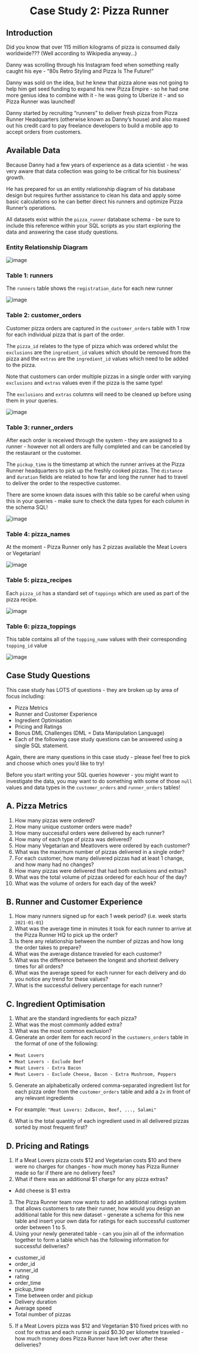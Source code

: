 # <p align = "center"> Case Study 2: Pizza Runner
## Introduction
Did you know that over 115 million kilograms of pizza is consumed daily worldwide??? (Well according to Wikipedia anyway…)

Danny was scrolling through his Instagram feed when something really caught his eye - “80s Retro Styling and Pizza Is The Future!”

Danny was sold on the idea, but he knew that pizza alone was not going to help him get seed funding to expand his new Pizza Empire - so he had one more genius idea to combine with it - he was going to Uberize it - and so Pizza Runner was launched!

Danny started by recruiting “runners” to deliver fresh pizza from Pizza Runner Headquarters (otherwise known as Danny’s house) and also maxed out his credit card to pay freelance developers to build a mobile app to accept orders from customers.

## Available Data
Because Danny had a few years of experience as a data scientist - he was very aware that data collection was going to be critical for his business’ growth.

He has prepared for us an entity relationship diagram of his database design but requires further assistance to clean his data and apply some basic calculations so he can better direct his runners and optimize Pizza Runner’s operations.

All datasets exist within the ```pizza_runner``` database schema - be sure to include this reference within your SQL scripts as you start exploring the data and answering the case study questions.

### Entity Relationship Diagram
![image](https://github.com/user-attachments/assets/afd6d60b-7055-4901-9be7-996120cb563a)
### Table 1: runners
The ```runners``` table shows the ```registration_date``` for each new runner

![image](https://github.com/user-attachments/assets/d4a67070-1854-4ebe-8817-58f1fb4cb397)
### Table 2: customer_orders
Customer pizza orders are captured in the ```customer_orders``` table with 1 row for each individual pizza that is part of the order.

The ```pizza_id``` relates to the type of pizza which was ordered whilst the ```exclusions``` are the ```ingredient_id``` values which should be removed from the pizza and the ```extras``` are the ```ingredient_id``` values which need to be added to the pizza.

Note that customers can order multiple pizzas in a single order with varying ```exclusions``` and ```extras``` values even if the pizza is the same type!

The ```exclusions``` and ```extras``` columns will need to be cleaned up before using them in your queries.

![image](https://github.com/user-attachments/assets/fc63525f-6e61-42dd-bd85-f9aa560c351f)

### Table 3: runner_orders
After each order is received through the system - they are assigned to a runner - however not all orders are fully completed and can be canceled by the restaurant or the customer.

The ```pickup_time``` is the timestamp at which the runner arrives at the Pizza Runner headquarters to pick up the freshly cooked pizzas. The ```distance``` and ```duration``` fields are related to how far and long the runner had to travel to deliver the order to the respective customer.

There are some known data issues with this table so be careful when using this in your queries - make sure to check the data types for each column in the schema SQL!

![image](https://github.com/user-attachments/assets/91fc2453-ffb7-41db-993d-63cfea07d3d4)

### Table 4: pizza_names
At the moment - Pizza Runner only has 2 pizzas available the Meat Lovers or Vegetarian!

![image](https://github.com/user-attachments/assets/21fbd151-d5aa-4fc1-a658-ae11ad0a8f6e)

### Table 5: pizza_recipes
Each ```pizza_id``` has a standard set of ```toppings``` which are used as part of the pizza recipe.

![image](https://github.com/user-attachments/assets/a4bef569-50bc-4646-8ca1-1ab724387192)


### Table 6: pizza_toppings
This table contains all of the ```topping_name``` values with their corresponding ```topping_id``` value

![image](https://github.com/user-attachments/assets/e428b4e6-c95e-4ac7-b6fd-73ba44ec4812)

## Case Study Questions
This case study has LOTS of questions - they are broken up by area of focus including:

- Pizza Metrics
- Runner and Customer Experience
- Ingredient Optimisation
- Pricing and Ratings
- Bonus DML Challenges (DML = Data Manipulation Language)
- Each of the following case study questions can be answered using a single SQL statement.

Again, there are many questions in this case study - please feel free to pick and choose which ones you’d like to try!

Before you start writing your SQL queries however - you might want to investigate the data, you may want to do something with some of those ```null``` values and data types in the ```customer_orders``` and ```runner_orders``` tables!

## A. Pizza Metrics
1. How many pizzas were ordered?
2. How many unique customer orders were made?
3. How many successful orders were delivered by each runner?
4. How many of each type of pizza was delivered?
5. How many Vegetarian and Meatlovers were ordered by each customer?
6. What was the maximum number of pizzas delivered in a single order?
7. For each customer, how many delivered pizzas had at least 1 change, and how many had no changes?
8. How many pizzas were delivered that had both exclusions and extras?
9. What was the total volume of pizzas ordered for each hour of the day?
10. What was the volume of orders for each day of the week?

## B. Runner and Customer Experience
1. How many runners signed up for each 1 week period? (i.e. week starts ```2021-01-01```)
2. What was the average time in minutes it took for each runner to arrive at the Pizza Runner HQ to pick up the order?
3. Is there any relationship between the number of pizzas and how long the order takes to prepare?
4. What was the average distance traveled for each customer?
5. What was the difference between the longest and shortest delivery times for all orders?
6. What was the average speed for each runner for each delivery and do you notice any trend for these values?
7. What is the successful delivery percentage for each runner?

## C. Ingredient Optimisation
1. What are the standard ingredients for each pizza?
2. What was the most commonly added extra?
3. What was the most common exclusion?
4. Generate an order item for each record in the ```customers_orders``` table in the format of one of the following:
- ```Meat Lovers```
- ```Meat Lovers - Exclude Beef```
- ```Meat Lovers - Extra Bacon```
- ```Meat Lovers - Exclude Cheese, Bacon - Extra Mushroom, Peppers```
5. Generate an alphabetically ordered comma-separated ingredient list for each pizza order from the ```customer_orders``` table and add a ```2x``` in front of any relevant ingredients
- For example: ```"Meat Lovers: 2xBacon, Beef, ..., Salami"```
6. What is the total quantity of each ingredient used in all delivered pizzas sorted by most frequent first?

## D. Pricing and Ratings
1. If a Meat Lovers pizza costs $12 and Vegetarian costs $10 and there were no charges for changes - how much money has Pizza Runner made so far if there are no delivery fees?
2. What if there was an additional $1 charge for any pizza extras?
- Add cheese is $1 extra
3. The Pizza Runner team now wants to add an additional ratings system that allows customers to rate their runner, how would you design an additional table for this new dataset - generate a schema for this new table and insert your own data for ratings for each successful customer order between 1 to 5.
4. Using your newly generated table - can you join all of the information together to form a table which has the following information for successful deliveries?
- customer_id
- order_id
- runner_id
- rating
- order_time
- pickup_time
- Time between order and pickup
- Delivery duration
- Average speed
- Total number of pizzas
5. If a Meat Lovers pizza was $12 and Vegetarian $10 fixed prices with no cost for extras and each runner is paid $0.30 per kilometre traveled - how much money does Pizza Runner have left over after these deliveries?
